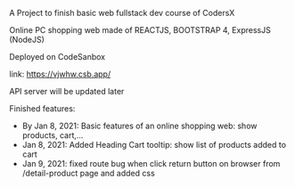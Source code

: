 A Project to finish basic web fullstack dev course of CodersX

Online PC shopping web made of REACTJS, BOOTSTRAP 4, ExpressJS (NodeJS)

Deployed on CodeSanbox

link: https://vjwhw.csb.app/

API server will be updated later

Finished features:
- By Jan 8, 2021: Basic features of an online shopping web: show products, cart,...
- Jan 8, 2021: Added Heading Cart tooltip: show list of products added to cart
- Jan 9, 2021: fixed route bug when click return button on browser from /detail-product page and added css 
